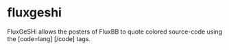 fluxgeshi
=========

FluxGeSHi allows the posters of FluxBB to quote colored source-code using the [code=lang] [/code] tags.
